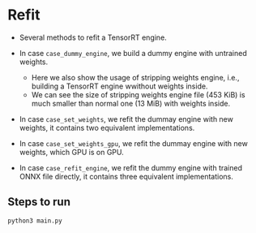# Refit

+ Several methods to refit a TensorRT engine.

+ In case `case_dummy_engine`, we build a dummy engine with untrained weights.
  + Here we also show the usage of stripping weights engine, i.e., building a TensorRT engine wwithout weights inside.
  + We can see the size of stripping weights engine file (453 KiB) is much smaller than normal one (13 MiB) with weights inside.

+ In case `case_set_weights`, we refit the dummay engine with new weights, it contains two equivalent implementations.

+ In case `case_set_weights_gpu`, we refit the dummay engine with new weights, which GPU is on GPU.

+ In case `case_refit_engine`, we refit the dummy engine with trained ONNX file directly, it contains three equivalent implementations.


## Steps to run

```shell
python3 main.py
```
